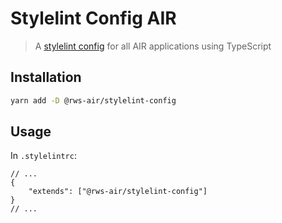 # Stylelint Config AIR

> A [stylelint config](https://stylelint.io/) for all AIR applications using TypeScript

## Installation

```sh
yarn add -D @rws-air/stylelint-config
```

## Usage

In `.stylelintrc`:

```json5
// ...
{
    "extends": ["@rws-air/stylelint-config"]
}
// ...
```